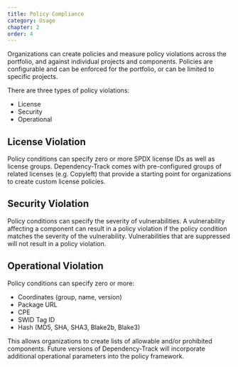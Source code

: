 ```yaml
---
title: Policy Compliance
category: Usage
chapter: 2
order: 4
---
```


Organizations can create policies and measure policy violations across the portfolio, and against individual 
projects and components. Policies are configurable and can be enforced for the portfolio, or can be 
limited to specific projects.

There are three types of policy violations:
* License
* Security
* Operational

## License Violation
Policy conditions can specify zero or more SPDX license IDs as well as license groups. Dependency-Track comes with
pre-configured groups of related licenses (e.g. Copyleft) that provide a starting point for organizations to create
custom license policies.

## Security Violation
Policy conditions can specify the severity of vulnerabilities. A vulnerability affecting a component can result in a 
policy violation if the policy condition matches the severity of the vulnerability. Vulnerabilities that are suppressed
will not result in a policy violation.

## Operational Violation
Policy conditions can specify zero or more:
* Coordinates (group, name, version)
* Package URL
* CPE
* SWID Tag ID
* Hash (MD5, SHA, SHA3, Blake2b, Blake3)

This allows organizations to create lists of allowable and/or prohibited components. Future versions
of Dependency-Track will incorporate additional operational parameters into the policy framework.

